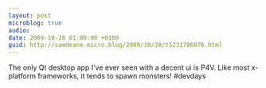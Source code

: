 ```yaml
---
layout: post
microblog: true
audio: 
date: 2009-10-28 01:00:00 +0100
guid: http://samdeane.micro.blog/2009/10/28/t5231786876.html
---
```

The only Qt desktop app I've ever seen with a decent ui is P4V.  Like most x-platform frameworks, it tends to spawn monsters! #devdays
